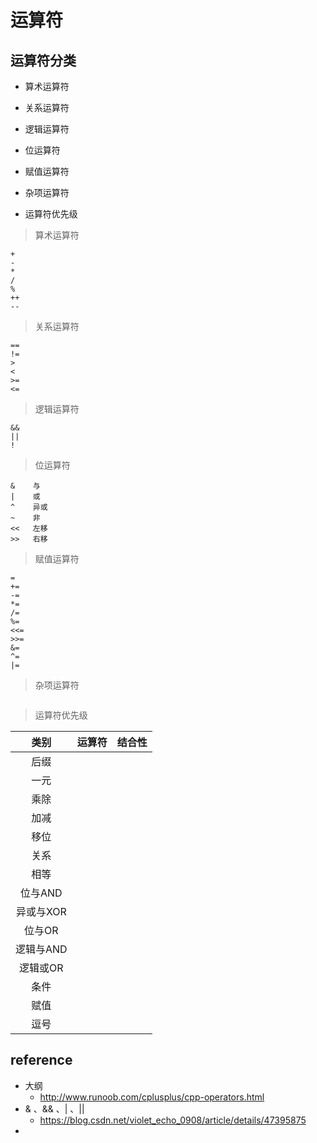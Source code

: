 # 运算符
## 运算符分类

- 算术运算符
  
- 关系运算符

- 逻辑运算符

- 位运算符

- 赋值运算符

- 杂项运算符

- 运算符优先级

  

> 算术运算符

```
+ 
-
*
/
%
++
--
```



> 关系运算符

```
==
!=
>
<
>=
<=
```



> 逻辑运算符

```
&&
||
!
```



> 位运算符

```
&    与
|    或
^    异或
~    非
<<   左移
>>   右移
```



> 赋值运算符

```
=
+=
-=
*=
/=
%=
<<=
>>=
&=
^=
|=
```




> 杂项运算符

```

```




> 运算符优先级

|   类别    | 运算符 | 结合性 |
| :-------: | :----: | :----: |
|   后缀    |        |        |
|   一元    |        |        |
|   乘除    |        |        |
|   加减    |        |        |
|   移位    |        |        |
|   关系    |        |        |
|   相等    |        |        |
|  位与AND  |        |        |
| 异或与XOR |        |        |
|  位与OR   |        |        |
| 逻辑与AND |        |        |
| 逻辑或OR  |        |        |
|   条件    |        |        |
|   赋值    |        |        |
|   逗号    |        |        |



## reference

- 大纲
  - http://www.runoob.com/cplusplus/cpp-operators.html
- & 、&& 、| 、|| 
  - https://blog.csdn.net/violet_echo_0908/article/details/47395875
- 


